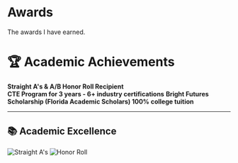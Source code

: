 # Awards
The awards I have earned.
# 🏆 Academic Achievements  
**Straight A's & A/B Honor Roll Recipient**  
**CTE Program for 3 years - 6+ industry certifications**
**Bright Futures Scholarship (Florida Academic Scholars) 100% college tuition**


---

## 📚 **Academic Excellence**  
![Straight A's](https://img.shields.io/badge/Straight_A's-4CAF50?style=for-the-badge&logo=academia&logoColor=white)
![Honor Roll](https://img.shields.io/badge/A/B_Honor_Roll-FFC107?style=for-the-badge&logo=stars&logoColor=black)

